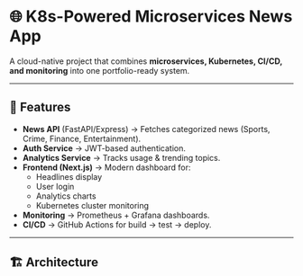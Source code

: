 # 🌐 K8s-Powered Microservices News App

A cloud-native project that combines **microservices, Kubernetes, CI/CD, and monitoring** into one portfolio-ready system.

---

## 🚀 Features
- **News API** (FastAPI/Express) → Fetches categorized news (Sports, Crime, Finance, Entertainment).
- **Auth Service** → JWT-based authentication.
- **Analytics Service** → Tracks usage & trending topics.
- **Frontend (Next.js)** → Modern dashboard for:
  - Headlines display
  - User login
  - Analytics charts
  - Kubernetes cluster monitoring
- **Monitoring** → Prometheus + Grafana dashboards.
- **CI/CD** → GitHub Actions for build → test → deploy.

---

## 🏗️ Architecture
